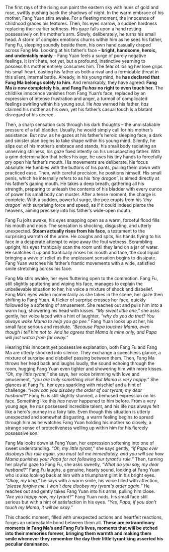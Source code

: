 The first rays of the rising sun paint the eastern sky with hues of gold and rose, swiftly pushing back the shadows of night. In the warm embrace of his mother, Fang Yuan stirs awake. For a fleeting moment, the innocence of childhood graces his features. Then, his eyes narrow, a sudden hardness replacing their earlier softness. His gaze falls upon a hand resting possessively on his mother’s arm. Slowly, deliberately, he turns his small head. A storm of complex emotions churns within him as he sees his father, Fang Fu, sleeping soundly beside them, his own hand casually draped across Fang Ma. Looking at his father’s face – **bright, handsome, heroic, and undeniably manly** – Fang Yuan feels a surge of purely negative feelings. It isn't hate, not yet, but a profound, instinctive yearning to possess his mother entirely consumes him. The fear of losing her love grips his small heart, casting his father as both a rival and a formidable threat in this silent, internal battle. Already, in his young mind, he **has declared that Fang Ma belongs solely to him**. And remarkably, they have agreed: **Fang Ma _is_ now completely his, and Fang Fu _has_ no right to even touch her.** The childlike innocence vanishes from Fang Yuan’s face, replaced by an expression of intense frustration and anger, a turmoil of complicated feelings swirling within his young soul. He _has_ warned his father, _has_ claimed his mother as his own, yet his father’s casual touch is a blatant disregard of his decree.

Then, a sharp sensation cuts through his dark thoughts – the unmistakable pressure of a full bladder. Usually, he would simply call for his mother’s assistance. But now, as he gazes at his father’s heroic sleeping face, a dark and sinister plan begins to take shape within his young mind. Silently, he slips out of his mother’s embrace and stands, his small body radiating an unnerving stillness, his gaze fixed intently on his unsuspecting father. With a grim determination that belies his age, he uses his tiny hands to forcefully pry open his father’s mouth. His movements are deliberate, his focus absolute. He fumbles with the buttons of his pants, pulling them down with practiced ease. Then, with careful precision, he positions himself. His small penis, which he internally refers to as his _‘tiny dragon’_, is aimed directly at his father’s gaping mouth. He takes a deep breath, gathering all his strength, preparing to unleash the contents of his bladder with every ounce of power his small body can muster. After a tense moment, the charge is complete. With a sudden, powerful surge, the pee erupts from his _‘tiny dragon’_ with surprising force and speed, as if it could indeed pierce the heavens, aiming precisely into his father’s wide-open mouth.

Fang Fu jolts awake, his eyes snapping open as a warm, forceful flood fills his mouth and nose. The sensation is shocking, disgusting, and utterly unexpected. **Steam actually rises from his face**, a testament to the surprising warmth of the urine. He coughs and spits, his hands flying to his face in a desperate attempt to wipe away the foul wetness. Scrambling upright, his eyes frantically scan the room until they land on a jar of water. He snatches it up and frantically rinses his mouth and face, the cool liquid bringing a wave of relief as the unpleasant sensation begins to dissipate. Fang Yuan watches his father’s frantic movements with a wide, satisfied smile stretching across his face.

Fang Ma stirs awake, her eyes fluttering open to the commotion. Fang Fu, still slightly sputtering and wiping his face, manages to explain the unbelievable situation to her, his voice a mixture of shock and disbelief. Fang Ma’s eyes widen momentarily as she takes in the scene, her gaze then shifting to Fang Yuan. A flicker of surprise crosses her face, quickly followed by a softening of amusement. She reaches out and pulls him into a warm hug, showering his head with kisses. _“My sweet little one,”_ she asks gently, her voice laced with a hint of laughter, _“why do you do that? You always wake Mama to help you go pee.”_ Fang Yuan looks up at her, his small face serious and resolute. _“Because Papa touches Mama, even though I tell him not to. And he agrees that Mama is mine only, and Papa will just watch from far away.”_

Hearing this innocent yet possessive explanation, both Fang Fu and Fang Ma are utterly shocked into silence. They exchange a speechless glance, a mixture of surprise and disbelief passing between them. Then, Fang Ma throws her head back and laughs loudly, the sound echoing through the room, hugging Fang Yuan even tighter and showering him with more kisses. _“Oh, my little tyrant,”_ she says, her voice brimming with love and amusement, _“you are truly something else! But Mama is very happy.”_ She glances at Fang Fu, her eyes sparkling with mischief and a hint of challenge. _“How can you disobey the order of our tyrant, my dear husband?”_ Fang Fu is still slightly stunned, a bemused expression on his face. Something like this _has_ never happened to him before. From a very young age, he _has_ possessed incredible talent, and his life _has_ always felt like a hero's journey in a fairy tale. Even though this situation is utterly unexpected and somewhat disgusting, a warm feeling begins to spread through him as he watches Fang Yuan holding his mother so closely, a strange sense of protectiveness welling up within him for his fiercely possessive son.

Fang Ma looks down at Fang Yuan, her expression softening into one of sweet understanding. _“Oh, my little tyrant,”_ she says gently, _“if Papa ever disobeys this rule again, you must tell me immediately, and you will see how Mama punishes your Papa for not following our tyrant's rule.”_ Then, turning her playful gaze to Fang Fu, she asks sweetly, _“What do you say, my dear husband?”_ Fang Fu laughs, a genuine, hearty sound, looking at Fang Yuan who is also looking back at him with a triumphant glint in his bright eyes. _“Okay, my king,”_ he says with a warm smile, his voice filled with affection, _“please forgive me. I won't dare disobey my tyrant's order again.”_ He reaches out and gently takes Fang Yuan into his arms, pulling him close. _“Are you happy now, my tyrant?”_ Fang Yuan nods, his small face still serious but with a hint of satisfaction in his eyes. _“Yes, Papa, if you don't touch my Mama, it will be okay.”_

This chaotic moment, filled with unexpected actions and heartfelt reactions, forges an unbreakable bond between them all. **These are extraordinary moments in Fang Ma’s and Fang Fu’s lives, moments that will be etched into their memories forever, bringing them warmth and making them smile whenever they remember the day their little tyrant king asserted his peculiar dominance.**